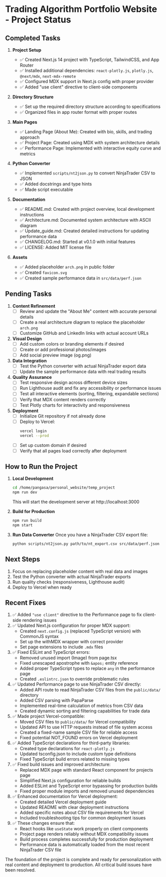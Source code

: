 # Trading Algorithm Portfolio Website - Project Status

## Completed Tasks

1. **Project Setup**
   - ✅ Created Next.js 14 project with TypeScript, TailwindCSS, and App Router
   - ✅ Installed additional dependencies: `react-plotly.js`, `plotly.js`, `@next/mdx`, `next-mdx-remote`
   - ✅ Configured MDX support in Next.js config with proper provider
   - ✅ Added "use client" directive to client-side components

2. **Directory Structure**
   - ✅ Set up the required directory structure according to specifications
   - ✅ Organized files in app router format with proper routes

3. **Main Pages**
   - ✅ Landing Page (About Me): Created with bio, skills, and trading approach
   - ✅ Project Page: Created using MDX with system architecture details
   - ✅ Performance Page: Implemented with interactive equity curve and metrics

4. **Python Converter**
   - ✅ Implemented `scripts/nt2json.py` to convert NinjaTrader CSV to JSON
   - ✅ Added docstrings and type hints
   - ✅ Made script executable

5. **Documentation**
   - ✅ README.md: Created with project overview, local development instructions
   - ✅ Architecture.md: Documented system architecture with ASCII diagram
   - ✅ Update_guide.md: Created detailed instructions for updating performance data
   - ✅ CHANGELOG.md: Started at v0.1.0 with initial features
   - ✅ LICENSE: Added MIT license file

6. **Assets**
   - ✅ Added placeholder `arch.png` in public folder
   - ✅ Created `favicon.svg`
   - ✅ Created sample performance data in `src/data/perf.json`

## Pending Tasks

1. **Content Refinement**
   - [ ] Review and update the "About Me" content with accurate personal details
   - [ ] Create a real architecture diagram to replace the placeholder `arch.png`
   - [ ] Customize GitHub and LinkedIn links with actual account URLs

2. **Visual Design**
   - [ ] Add custom colors or branding elements if desired
   - [ ] Create or add professional photos/images
   - [ ] Add social preview image (og.png)

3. **Data Integration**
   - [ ] Test the Python converter with actual NinjaTrader export data
   - [ ] Update the sample performance data with real trading results

4. **Quality Assurance**
   - [ ] Test responsive design across different device sizes
   - [ ] Run Lighthouse audit and fix any accessibility or performance issues
   - [ ] Test all interactive elements (sorting, filtering, expandable sections)
   - [ ] Verify that MDX content renders correctly
   - [ ] Test Plotly charts for interactivity and responsiveness

5. **Deployment**
   - [ ] Initialize Git repository if not already done
   - [ ] Deploy to Vercel:
     ```bash
     vercel login
     vercel --prod
     ```
   - [ ] Set up custom domain if desired
   - [ ] Verify that all pages load correctly after deployment

## How to Run the Project

1. **Local Development**
   ```bash
   cd /home/pangasa/personal_website/temp_project
   npm run dev
   ```
   This will start the development server at http://localhost:3000

2. **Build for Production**
   ```bash
   npm run build
   npm start
   ```

3. **Run Data Converter**
   Once you have a NinjaTrader CSV export file:
   ```bash
   python scripts/nt2json.py path/to/nt_export.csv src/data/perf.json
   ```

## Next Steps

1. Focus on replacing placeholder content with real data and images
2. Test the Python converter with actual NinjaTrader exports
3. Run quality checks (responsiveness, Lighthouse audit)
4. Deploy to Vercel when ready

## Recent Fixes

1. ✅ Added `"use client"` directive to the Performance page to fix client-side rendering issues
2. ✅ Updated Next.js configuration for proper MDX support:
   - Created `next.config.js` (replaced TypeScript version) with CommonJS syntax
   - Set up the withMDX wrapper with correct provider
   - Set page extensions to include `.mdx` files
3. ✅ Fixed ESLint and TypeScript errors:
   - Removed unused import (Image) from page.tsx
   - Fixed unescaped apostrophe with `&apos;` entity reference
   - Added proper TypeScript types to replace `any` in the performance page
   - Created `.eslintrc.json` to override problematic rules
4. ✅ Updated Performance page to use NinjaTrader CSV directly:
   - Added API route to read NinjaTrader CSV files from the `public/data/` directory
   - Added CSV parsing with PapaParse
   - Implemented real-time calculation of metrics from CSV data
   - Created dynamic sorting and filtering capabilities for trade data
5. ✅ Made project Vercel-compatible:
   - Moved CSV files to `public/data/` for Vercel compatibility
   - Updated API to use HTTP requests instead of file system access
   - Created a fixed-name sample CSV file for reliable access
   - Fixed potential NOT_FOUND errors on Vercel deployment
5. ✅ Added TypeScript declarations for third-party libraries:
   - Created type declarations for `react-plotly.js`
   - Updated tsconfig.json to include custom type definitions
   - Fixed TypeScript build errors related to missing types
6. ✅ Fixed build issues and improved architecture:
   - Replaced MDX page with standard React component for projects page
   - Simplified Next.js configuration for reliable builds
   - Added ESLint and TypeScript error bypassing for production builds
   - Fixed proper module imports and removed unused dependencies
7. ✅ Enhanced documentation for Vercel deployment:
   - Created detailed Vercel deployment guide
   - Updated README with clear deployment instructions
   - Added specific notes about CSV file requirements for Vercel
   - Included troubleshooting tips for common deployment issues
8. ✅ These changes ensure that:
   - React hooks like `useState` work properly on client components
   - Project page renders reliably without MDX compatibility issues
   - Build process completes successfully for production deployment
   - Performance data is automatically loaded from the most recent NinjaTrader CSV file

The foundation of the project is complete and ready for personalization with real content and deployment to production. All critical build issues have been resolved.